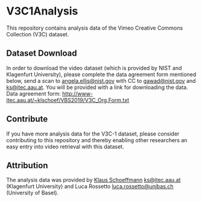 # V3C1Analysis

This repository contains analysis data of the Vimeo Creative Commons Collection (V3C) dataset.

## Dataset Download
In order to download the video dataset (which is provided by NIST and Klagenfurt University), please complete the data agreement form mentioned below, send a scan to angela.ellis@nist.gov with CC to gawad@nist.gov and ks@itec.aau.at. You will be provided with a link for downloading the data.
Data agreement form: http://www-itec.aau.at/~klschoef/VBS2019/V3C_Org.Form.txt

## Contribute
If you have more analysis data for the V3C-1 dataset, please consider contributing to this repository and thereby enabling other researchers an easy entry into video retrieval with this dataset.

## Attribution
The analysis data was provided by [Klaus Schoeffmann](<https://KlausSchoeffmann.com>) <ks@itec.aau.at> (Klagenfurt University) and Luca Rossetto <luca.rossetto@unibas.ch> (University of Basel).
